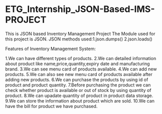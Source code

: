 # ETG_Internship_JSON-Based-IMS-PROJECT
This is JSON based Inventory Management Project 
The Module used for this project is JSON.
JSON methods used:1.json.dumps()  2.json.loads()

Features of Inventory Management System:

1.We can have different types of products.
2.We can detailed information about product like name,price,quantity,expiry date and manufacturing brand.
3.We can see menu card of products available.
4.We can add new products.
5.We can also see new menu card of products available after adding new products.
6.We can purchase the products by using id of product and product quantity.
7.Before purchasing the product we can check whether product is available or out of stock by using quantity of product.
8.We can upadate quantity of product in product data storage.
9.We can store the information about product which are sold.
10.We can have the bill for product we have purchased.

